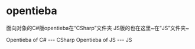 opentieba
=========

面向对象的C#版opentieba在“CSharp”文件夹
JS版的也在这里~在“JS”文件夹~

Opentieba of C# --- CSharp
Opentieba of JS --- JS
